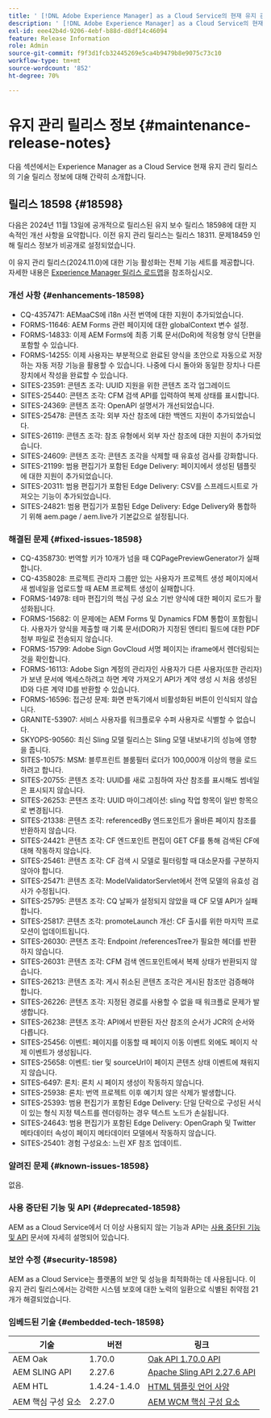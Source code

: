 ```yaml
---
title: ' [!DNL Adobe Experience Manager] as a Cloud Service의 현재 유지 관리 릴리스 정보입니다.'
description: ' [!DNL Adobe Experience Manager] as a Cloud Service의 현재 유지 관리 릴리스 정보입니다.'
exl-id: eee42b4d-9206-4ebf-b88d-d8df14c46094
feature: Release Information
role: Admin
source-git-commit: f9f3d1fcb32445269e5ca4b9479b8e9075c73c10
workflow-type: tm+mt
source-wordcount: '852'
ht-degree: 70%

---
```



# 유지 관리 릴리스 정보 {#maintenance-release-notes}

다음 섹션에서는 Experience Manager as a Cloud Service 현재 유지 관리 릴리스의 기술 릴리스 정보에 대해 간략히 소개합니다.

## 릴리스 18598 {#18598}

다음은 2024년 11월 13일에 공개적으로 릴리스된 유지 보수 릴리스 18598에 대한 지속적인 개선 사항을 요약합니다. 이전 유지 관리 릴리스는 릴리스 18311. 문제18459 인해 릴리스 정보가 비공개로 설정되었습니다.

이 유지 관리 릴리스(2024.11.0)에 대한 기능 활성화는 전체 기능 세트를 제공합니다. 자세한 내용은 [Experience Manager 릴리스 로드맵](https://experienceleague.adobe.com/ko/docs/experience-manager-release-information/aem-release-updates/update-releases-roadmap)을 참조하십시오.

### 개선 사항 {#enhancements-18598}

* CQ-4357471: AEMaaCS에 i18n 사전 번역에 대한 지원이 추가되었습니다.
* FORMS-11646: AEM Forms 관련 페이지에 대한 globalContext 변수 설정.
* FORMS-14833: 이제 AEM Forms에 최종 기록 문서(DoR)에 적응형 양식 단편을 포함할 수 있습니다.
* FORMS-14255: 이제 사용자는 부분적으로 완료된 양식을 초안으로 자동으로 저장하는 자동 저장 기능을 활용할 수 있습니다. 나중에 다시 돌아와 동일한 장치나 다른 장치에서 작성을 완료할 수 있습니다.
* SITES-23591: 콘텐츠 조각: UUID 지원을 위한 콘텐츠 조각 업그레이드
* SITES-25440: 콘텐츠 조각: CFM 검색 API를 입력하여 복제 상태를 표시합니다.
* SITES-24369: 콘텐츠 조각: OpenAPI 설명서가 개선되었습니다.
* SITES-25478: 콘텐츠 조각: 외부 자산 참조에 대한 백엔드 지원이 추가되었습니다.
* SITES-26119: 콘텐츠 조각: 참조 유형에서 외부 자산 참조에 대한 지원이 추가되었습니다.
* SITES-24609: 콘텐츠 조각: 콘텐츠 조각을 삭제할 때 유효성 검사를 강화합니다.
* SITES-21199: 범용 편집기가 포함된 Edge Delivery: 페이지에서 생성된 템플릿에 대한 지원이 추가되었습니다.
* SITES-20311: 범용 편집기가 포함된 Edge Delivery: CSV를 스프레드시트로 가져오는 기능이 추가되었습니다.
* SITES-24821: 범용 편집기가 포함된 Edge Delivery: Edge Delivery와 통합하기 위해 aem.page / aem.live가 기본값으로 설정됩니다.

### 해결된 문제 {#fixed-issues-18598}

* CQ-4358730: 번역할 키가 10개가 넘을 때 CQPagePreviewGenerator가 실패합니다.
* CQ-4358028: 프로젝트 관리자 그룹만 있는 사용자가 프로젝트 생성 페이지에서 새 썸네일을 업로드할 때 AEM 프로젝트 생성이 실패합니다.
* FORMS-14978: 테마 편집기의 핵심 구성 요소 기반 양식에 대한 페이지 로드가 활성화됩니다.
* FORMS-15682: 이 문제에는 AEM Forms 및 Dynamics FDM 통합이 포함됩니다. 사용자가 양식을 제출할 때 기록 문서(DOR)가 지정된 엔티티 필드에 대한 PDF 첨부 파일로 전송되지 않습니다.
* FORMS-15799: Adobe Sign GovCloud 서명 페이지는 iframe에서 렌더링되는 것을 확인합니다.
* FORMS-16113: Adobe Sign 계정의 관리자인 사용자가 다른 사용자(또한 관리자)가 보낸 문서에 액세스하려고 하면 계약 가져오기 API가 계약 생성 시 처음 생성된 ID와 다른 계약 ID를 반환할 수 있습니다.
* FORMS-16596: 접근성 문제: 화면 판독기에서 비활성화된 버튼이 인식되지 않습니다.
* GRANITE-53907: 서비스 사용자를 워크플로우 수퍼 사용자로 식별할 수 없습니다.
* SKYOPS-90560: 최신 Sling 모델 릴리스는 Sling 모델 내보내기의 성능에 영향을 줍니다.
* SITES-10575: MSM: 블루프린트 블룸필터 로더가 100,000개 이상의 행을 로드하려고 합니다.
* SITES-20755: 콘텐츠 조각: UUID를 새로 고침하여 자산 참조를 표시해도 썸네일은 표시되지 않습니다.
* SITES-26253: 콘텐츠 조각: UUID 마이그레이션: sling 작업 항목이 일반 항목으로 변경됩니다.
* SITES-21338: 콘텐츠 조각: referencedBy 엔드포인트가 올바른 페이지 참조를 반환하지 않습니다.
* SITES-24421: 콘텐츠 조각: CF 엔드포인트 편집이 GET CF를 통해 검색된 CF에 대해 작동하지 않습니다.
* SITES-25461: 콘텐츠 조각: CF 검색 시 모델로 필터링할 때 대소문자를 구분하지 않아야 합니다.
* SITES-25471: 콘텐츠 조각: ModelValidatorServlet에서 전역 모델의 유효성 검사가 수정됩니다.
* SITES-25795: 콘텐츠 조각: CQ 날짜가 설정되지 않았을 때 CF 모델 API가 실패합니다.
* SITES-25817: 콘텐츠 조각: promoteLaunch 개선: CF 출시를 위한 마지막 프로모션이 업데이트됩니다.
* SITES-26030: 콘텐츠 조각: Endpoint /referencesTree가 필요한 헤더를 반환하지 않습니다.
* SITES-26031: 콘텐츠 조각: CFM 검색 엔드포인트에서 복제 상태가 반환되지 않습니다.
* SITES-26213: 콘텐츠 조각: 게시 취소된 콘텐츠 조각은 게시된 참조만 검증해야 합니다.
* SITES-26226: 콘텐츠 조각: 지정된 경로를 사용할 수 없을 때 워크플로 문제가 발생합니다.
* SITES-26238: 콘텐츠 조각: API에서 반환된 자산 참조의 순서가 JCR의 순서와 다릅니다.
* SITES-25456: 이벤트: 페이지를 이동할 때 페이지 이동 이벤트 외에도 페이지 삭제 이벤트가 생성됩니다.
* SITES-25658: 이벤트: tier 및 sourceUrl이 페이지 콘텐츠 상태 이벤트에 채워지지 않습니다.
* SITES-6497: 론치: 론치 시 페이지 생성이 작동하지 않습니다.
* SITES-25938: 론치: 번역 프로젝트 이후 예기치 않은 삭제가 발생합니다.
* SITES-25393: 범용 편집기가 포함된 Edge Delivery: 단일 단락으로 구성된 서식이 있는 형식 지정 텍스트를 렌더링하는 경우 텍스트 노드가 손실됩니다.
* SITES-24643: 범용 편집기가 포함된 Edge Delivery: OpenGraph 및 Twitter 메타데이터 속성이 페이지 메타데이터 모델에서 작동하지 않습니다.
* SITES-25401: 경험 구성요소: 느린 XF 참조 업데이트.

### 알려진 문제 {#known-issues-18598}

없음.

### 사용 중단된 기능 및 API {#deprecated-18598}

AEM as a Cloud Service에서 더 이상 사용되지 않는 기능과 API는 [사용 중단된 기능 및 API](/help/release-notes/deprecated-removed-features.md) 문서에 자세히 설명되어 있습니다.

### 보안 수정 {#security-18598}

AEM as a Cloud Service는 플랫폼의 보안 및 성능을 최적화하는 데 사용됩니다. 이 유지 관리 릴리스에서는 강력한 시스템 보호에 대한 노력의 일환으로 식별된 취약점 21개가 해결되었습니다.

### 임베드된 기술 {#embedded-tech-18598}

| 기술 | 버전 | 링크 |
|---|---|---|
| AEM Oak | 1.70.0 | [Oak API 1.70.0 API](https://www.javadoc.io/doc/org.apache.jackrabbit/oak-api/1.70.0/index.html) |
| AEM SLING API | 2.27.6 | [Apache Sling API 2.27.6 API](https://www.javadoc.io/doc/org.apache.sling/org.apache.sling.api/latest/index.html) |
| AEM HTL | 1.4.24-1.4.0 | [HTML 템플릿 언어 사양](https://github.com/adobe/htl-spec) |
| AEM 핵심 구성 요소 | 2.27.0 | [AEM WCM 핵심 구성 요소](https://github.com/adobe/aem-core-wcm-components) |

